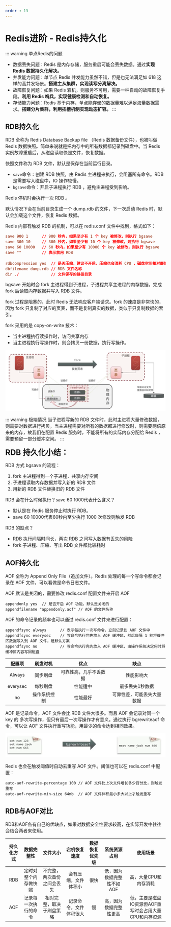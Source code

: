 ```yaml
---
order : 13
---
```


# Redis进阶 - Redis持久化

::: warning 单点Redis的问题
- 数据丢失问题：Redis 是内存存储，服务重启可能会丢失数据。通过**实现 Redis 数据持久化解决。**
- 并发能力问题：单节点 Redis 并发能力虽然不错，但是也无法满足如 618 这样的高并发场景。**搭建主从集群，实现读写分离解决。**
- 故障恢复问题：如果 Redis 宕机，则服务不可用，需要一种自动的故障恢复手段。**利用 Redis 哨兵，实现健康检测和自动恢复。**
- 存储能力问题：Redis 基于内存，单点能存储的数据量难以满足海量数据需求。**搭建分片集群，利用插槽机制实现动态扩容。**
:::


## RDB持久化

RDB 全称为 Redis Database Backup file （Redis 数据备份文件），也被叫做 Redis 数据快照。简单来说就是把内存中的所有数据都记录到磁盘中。当 Redis 实例故障重启后，从磁盘读取快照文件，恢复数据。

快照文件称为 RDB 文件，默认是保存在当前运行目录。

- `save`命令：创建 RDB 快照，由 Redis 主进程来执行，会阻塞所有命令。RDB 是需要写入磁盘中，IO 操作较慢。
- `bgsave`命令：开启子进程执行 RDB ，避免主进程受到影响。

Redis 停机时会执行一次 RDB 。

默认情况下会在当前目录生成一个 dump.rdb 的文件，下一次启动 Redis 时，默认会加载这个文件，恢复 Redis 数据。

Redis 内部有触发 RDB 的机制，可以在 redis.conf 文件中找到，格式如下：

```conf
save 900 1      // 900 秒内，如果至少有 1 个 key 被修改，则执行 bgsave
save 300 10     // 300 秒内，如果至少有 10 个 key 被修改，则执行 bgsave
save 60 10000   // 60 秒内，如果至少有 10000 个 key 被修改，则执行 bgsave
save ""         // 表示禁用 RDB

rdbcompression yes  // 是否压缩，建议不开启，压缩也会消耗 CPU ，磁盘空间相对廉价
dbfilename dump.rdb // RDB 文件名称
dir ./              // 文件保存的路径目录
```

bgsave 开始时会 fork 主进程得到子进程，子进程共享主进程的内存数据。完成 fork 后读取内存数据并写入 RDB 文件。

fork 过程是阻塞的，此时 Redis 无法响应客户端请求。fork 的速度是非常快的，因为 fork 只复制了对应的页表，而不是复制真实的数据，类似于只复制数据的索引。

fork 采用的是 copy-on-write 技术：

- 当主进程执行读操作时，访问共享内存
- 当主进程执行写操作时，则会拷贝一份数据，执行写操作。

![](../../../../assets/redis-advance-persistence/2023-06-23-16-27-48.png)

::: warning 极端情况
当子进程写新的 RDB 文件时，此时主进程大量修改数据，则需要对数据进行拷贝，当主进程需要对所有的数据都进行修改时，则需要两倍原来的内存，故我们在配置 Redis 服务时，不能将所有的实际内存分配给 Redis ，需要预留一部分缓冲空间。
:::

**<font size=5>RDB 持久化小结：</font>**

RDB 方式 bgsave 的流程：
1. fork 主进程得到一个子进程，共享内存空间
2. 子进程读取内存数据并写入新的 RDB 文件
3. 用新的 RDB 文件替换旧的 RDB 文件

RDB 会在什么时候执行？save 60 1000代表什么含义？

- 默认是在 Redis 服务停止时执行 RDB。
- save 60 10000代表60秒内至少执行 1000 次修改则触发 RDB

RDB 的缺点？

- RDB 执行间隔时间长，两次 RDB 之间写入数据有丢失的风险
- fork 子进程、压缩、写出 RDB 文件都比较耗时


## AOF持久化

AOF 全称为 Append Only File（追加文件）。Redis 处理的每一个写命令都会记录在 AOF 文件，可以看做是命令日志文件。

AOF 默认是关闭的，需要修改 redis.conf 配置文件来开启 AOF

```
appendonly yes  // 是否开启 AOF 功能，默认是关闭的
appendfilename "appendonly.aof" // AOF 的文件名称
```

AOF 的命令记录的频率也可以通过 redis.conf 文件来进行配置：
```
appendfsync always      // 表示每执行一次写命令，立刻记录到 AOF 文件中 
appendfsync everysec    // 写命令执行完先放入 AOF 缓冲区，然后每隔 1 秒将缓冲区数据写入到 AOF 文件，是默认方案
appendfsync no          // 写命令执行完先放入 AOF 缓冲区，由操作系统决定何时将缓冲区内容写回磁盘
```

|配置项|刷盘时机|优点|缺点|
|:---:|:---:|:---:|:---:|
|Always|同步刷盘|可靠性高，几乎不丢数据|性能影响大|
|everysec|每秒刷盘|性能适中|最多丢失1秒数据|
|no|操作系统控制|性能最好|可靠性差，可能丢失大量数据|

AOF 是记录命令，AOF 文件会比 RDB 文件大很多。而且 AOF 会记录对同一个 key 的 多次写操作，但只有最后一次写操作才有意义。通过执行 bgrewriteaof 命令，可以让 AOF 文件执行重写功能，用最少的命令达到相同效果。

![](../../../../assets/redis-advance-persistence/2023-06-23-17-00-36.png)

Redis 也会在触发阈值时自动去重写 AOF 文件。阈值也可以在 redis.conf 中配置：

```
auto-aof-rewrite-percentage 100 // AOF 文件比上次文件增长多少百分比，则触发重写
auto-aof-rewrite-min-size 64mb  // AOF 文件体积最小多大以上才触发重写
```

## RDB与AOF对比

RDB和AOF各有自己的优缺点，如果对数据安全性要求较高，在实际开发中往往会结合两者来使用。

|持久化方式|数据完整性|文件大小|宕机恢复速度|数据恢复优先级|系统资源占用|使用场景|
|:---:|:---:|:---:|:---:|:---:|:---:|:---:|
|RDB|定时对整个内存做快照|不完整，两次备份之间会丢失|会有压缩，文件体积小|很快|低，因为数据完整性不如AOF|高，大量CPU和内存消耗|可以容忍数分钟的数据丢失，追求更快的启动速度|
|AOF|记录每一次执行的命令|相对完整，取决于刷盘策略|记录命令，文件体积很大|慢|高，因为数据完整性更高|低，主要是磁盘IO资源但AOF重写时会占用大量CPU和内存资源|对数据安全性要求较高常见|